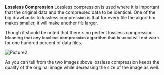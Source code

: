 **Lossless Compression**
Lossless compression is used where it is important that the original data and the compressed data to be identical. One of the big drawbacks to lossless compression is that for every file the algorithm makes smaller, it will make another file larger.


Though it should be noted that there is no perfect lossless compression. Meaning that any lossless compression algorithm that is used will not work for one hundred percent of data files. 


![Picture2](https://user-images.githubusercontent.com/112021619/206063833-04680dc4-6d01-42e5-9db0-799e59a67ec6.jpg)


As you can tell from the two images above lossless compression keeps the quality of the original image while decreasing the size of the image as well. 
